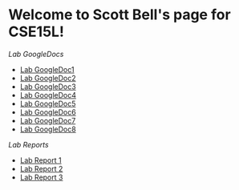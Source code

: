 # Welcome to Scott Bell's page for CSE15L!

*Lab GoogleDocs*
* [Lab GoogleDoc1](https://docs.google.com/document/d/1fFXVgfAvLlO1SYsoc6dTBcCgC9VTxHiwE9QxNZABTKk/edit?usp=sharing)
* [Lab GoogleDoc2](https://docs.google.com/document/d/1Gk00jSsCJJIKbiTVhlP3SiVnn6rUhci4HwRcJWPeDBw/edit)
* [Lab GoogleDoc3](https://docs.google.com/document/d/1IyV8gkqZxvA2Sk6ysxHvX7orEA6Sl3dl2dEKwszSQo8/edit)
* [Lab GoogleDoc4](https://docs.google.com/document/d/119glKH0dP0gRadqqnhf0HRA3O__T-k5UYudhadG8bSI/edit#heading=h.6htt4v2f3w9w)
* [Lab GoogleDoc5](https://docs.google.com/document/d/1AB6NoR0-JnomFkhkFZ_lhURcm2qXa7P2NUGlYLl447Q/edit#heading=h.9w41a1n53j60)
* [Lab GoogleDoc6](https://docs.google.com/document/d/1mADRflXGk-3DEPOq8Zx-RZRNRqm11n7RazJWjRbnIfY/edit)
* [Lab GoogleDoc7](https://docs.google.com/document/d/1iRkwR0Yg0HBClb5fxHFeKWqtOPiz7XKVn1j-ctlfmjo/edit#heading=h.kj5u7ehh2d24)
* [Lab GoogleDoc8](https://docs.google.com/document/d/1l9tSTZEodDQ0TrqzMqGpSB54hG6y_n8gYi-PBiFEMOw/edit#heading=h.7i28x5fc5wy7)

*Lab Reports*
* [Lab Report 1](lab-report-1-week-2.html)
* [Lab Report 2](lab-report-2-week-4.html)
* [Lab Report 3](lab-report-3-week-6.html)
